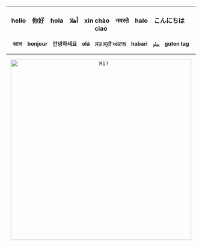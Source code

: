 
<div align="center">
<!---
  <hr>

  <kbd>
    <img src="https://pdxopen.tech/wp-content/uploads/2020/10/hello_world.gif" alt="Hello World" style="width: 300px;"/>
  </kbd>
-->  
  <hr>

  ### hello&emsp;你好&emsp;hola&emsp;أهلا&emsp;xin chào&emsp;नमस्ते&emsp;halo&emsp;こんにちは&emsp;ciao
  #### হ্যালো&emsp;bonjour&emsp;안녕하세요&emsp;olá&emsp;ਸਤ ਸ੍ਰੀ ਅਕਾਲ&emsp;habari&emsp;ہیلو&emsp;guten tag 

  <hr>

  <kbd>
    <a href="https://www.mapcrunch.com/">
      <img src="https://media.giphy.com/media/l49JUvg7XunM0Usve/giphy.gif" alt="Hi!" style="width: 480px;"/>
    </a>
  </kbd>

</div>

